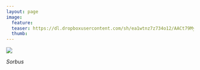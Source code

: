```yaml
---
layout: page
image:
  feature:
  teaser: https://dl.dropboxusercontent.com/sh/ea1wtnz7z734o12/AACt79MyiIQNtrj3kXQnZgEFa/luontokuvat/syksy/DSC15529-245px.jpg
  thumb:
---
```


[![](https://dl.dropboxusercontent.com/sh/ea1wtnz7z734o12/AADIiLlKGqxuXPpOh2oicA4Ba/luontokuvat/syksy/DSC15529-800px.jpg)](https://dl.dropboxusercontent.com/sh/ea1wtnz7z734o12/AABQ_673qJ4FhcTByDdK04lca/luontokuvat/syksy/DSC15529.jpg)

*Sorbus*

